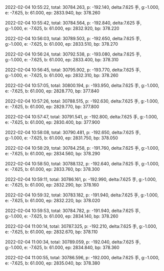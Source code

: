 2022-02-04 10:55:22, total: 30784.263, p: -192.140, delta:7.625 手, g:-1.000, e: -7.625, b: 61.000, ep: 2833.940, bp: 378.260

2022-02-04 10:55:42, total: 30784.564, p: -192.840, delta:7.625 手, g:-1.000, e: -7.625, b: 61.000, ep: 2832.920, bp: 378.220

2022-02-04 10:56:03, total: 30789.503, p: -192.650, delta:7.625 手, g:-1.000, e: -7.625, b: 61.000, ep: 2833.510, bp: 378.270

2022-02-04 10:56:24, total: 30792.538, p: -193.080, delta:7.625 手, g:-1.000, e: -7.625, b: 61.000, ep: 2833.400, bp: 378.310

2022-02-04 10:56:45, total: 30795.902, p: -193.770, delta:7.625 手, g:-1.000, e: -7.625, b: 61.000, ep: 2832.310, bp: 378.260

2022-02-04 10:57:05, total: 30800.194, p: -193.950, delta:7.625 手, g:-1.000, e: -7.625, b: 61.000, ep: 2828.770, bp: 377.840

2022-02-04 10:57:26, total: 30788.515, p: -192.630, delta:7.625 手, g:-1.000, e: -7.625, b: 61.000, ep: 2829.770, bp: 377.800

2022-02-04 10:57:47, total: 30791.541, p: -192.800, delta:7.625 手, g:-1.000, e: -7.625, b: 61.000, ep: 2830.400, bp: 377.900

2022-02-04 10:58:08, total: 30790.481, p: -192.650, delta:7.625 手, g:-1.000, e: -7.625, b: 61.000, ep: 2831.750, bp: 378.050

2022-02-04 10:58:29, total: 30784.258, p: -191.760, delta:7.625 手, g:-1.000, e: -7.625, b: 61.000, ep: 2834.560, bp: 378.290

2022-02-04 10:58:50, total: 30788.132, p: -192.640, delta:7.625 手, g:-1.000, e: -7.625, b: 61.000, ep: 2833.760, bp: 378.300

2022-02-04 10:59:11, total: 30786.161, p: -192.990, delta:7.625 手, g:-1.000, e: -7.625, b: 61.000, ep: 2832.290, bp: 378.160

2022-02-04 10:59:32, total: 30783.182, p: -191.940, delta:7.625 手, g:-1.000, e: -7.625, b: 61.000, ep: 2832.220, bp: 378.020

2022-02-04 10:59:53, total: 30784.782, p: -191.940, delta:7.625 手, g:-1.000, e: -7.625, b: 61.000, ep: 2834.140, bp: 378.260

2022-02-04 11:00:14, total: 30787.325, p: -192.210, delta:7.625 手, g:-1.000, e: -7.625, b: 61.000, ep: 2832.670, bp: 378.110

2022-02-04 11:00:34, total: 30789.059, p: -192.040, delta:7.625 手, g:-1.000, e: -7.625, b: 61.000, ep: 2834.840, bp: 378.360

2022-02-04 11:00:55, total: 30786.596, p: -192.000, delta:7.625 手, g:-1.000, e: -7.625, b: 61.000, ep: 2835.040, bp: 378.380
